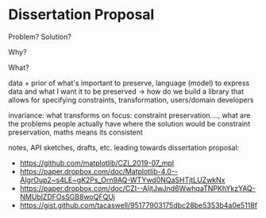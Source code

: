 # Dissertation Proposal
Problem?
Solution?

Why? 

What? 

data + prior of what's important to preserve, language (model) to express data and what I want it to be preserved -> how do we build a library that allows for specifying constraints, transformation, users/domain developers 

invariance: what transforms on
focus: constraint preservation...., what are the problems people actually have where the solution would be constraint preservation, maths means its consistent

notes, API sketches, drafts, etc. leading towards dissertation proposal:
* https://github.com/matplotlib/CZI_2019-07_mpl
* https://paper.dropbox.com/doc/Matplotlib-4.0--AlgrOup2~s4LE~gK2Ps_Orn9AQ-WTYwd0NQaSHTjtLUZwkNx
* https://paper.dropbox.com/doc/CZI--AljtJwJnd6WwhqaTNPKhYkzYAQ-NMUblZDFOsSGB8woQFQUj
* https://gist.github.com/tacaswell/95177903175dbc28be5353b4a0e5118f

